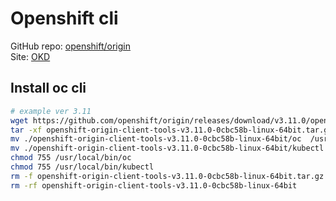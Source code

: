 # Openshift cli

GitHub repo: [openshift/origin](https://github.com/openshift/origin/releases)  
Site: [OKD](https://www.okd.io/download.html)

## Install oc cli

```bash
# example ver 3.11
wget https://github.com/openshift/origin/releases/download/v3.11.0/openshift-origin-client-tools-v3.11.0-0cbc58b-linux-64bit.tar.gz
tar -xf openshift-origin-client-tools-v3.11.0-0cbc58b-linux-64bit.tar.gz
mv ./openshift-origin-client-tools-v3.11.0-0cbc58b-linux-64bit/oc  /usr/local/bin/
mv ./openshift-origin-client-tools-v3.11.0-0cbc58b-linux-64bit/kubectl  /usr/local/bin/
chmod 755 /usr/local/bin/oc
chmod 755 /usr/local/bin/kubectl
rm -f openshift-origin-client-tools-v3.11.0-0cbc58b-linux-64bit.tar.gz
rm -rf openshift-origin-client-tools-v3.11.0-0cbc58b-linux-64bit
```
